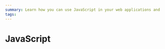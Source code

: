 ```yaml
---
summary: Learn how you can use JavaScript in your web applications and mobile apps.
tags:
---
```


# JavaScript
